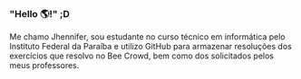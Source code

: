 ### "Hello 🌎!" ;D

Me chamo Jhennifer, sou estudante no curso técnico em informática pelo Instituto Federal da Paraíba e utilizo GitHub para armazenar resoluções dos exercícios que resolvo no Bee Crowd, bem como dos solicitados pelos meus professores. 
<!--
**JhenniferK/JhenniferK** is a ✨ _special_ ✨ repository because its `README.md` (this file) appears on your GitHub profile.
